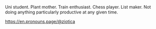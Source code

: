 Uni student. Plant mother. Train enthusiast. Chess player. List maker.
Not doing anything particularly productive at any given time.

https://en.pronouns.page/@ziotica

<!---
ziotica/ziotica is a ✨ special ✨ repository because its `README.md` (this file) appears on your GitHub profile.
You can click the Preview link to take a look at your changes.
--->
